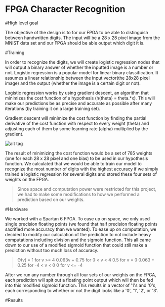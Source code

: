 # FPGA Character Recognition

#High level goal

The objective of the design is to for our FPGA to be able to distinguish between handwritten digits. The input will be a 28 x 28 pixel image from the MNIST data set and our FPGA should be able output which digit it is.

#Training

In order to recognize the digits, we will create logistic regression nodes that will output a binary answer of whether the inputted image is a number or not. Logistic regression is a popular model for linear binary classification. It assumes a linear relationship between the input vector(the 28x28 pixel image) and the output (whether the image is a certain digit or not). 

Logistic regression works by using gradient descent, an algorithm that minimizes the cost function of a hypothesis (h(theta) = theta.*x). This will make our predictions be as precise and accurate as possible after many iterations (by training it on a large training set).

Gradient descent will minimize the cost function by finding the partial derivative of the cost function with respect to every weight (theta) and adjusting each of them by some learning rate (alpha) multiplied by the gradient.

![alt tag](http://2.bp.blogspot.com/-ZxJ87cWjPJ8/TtLtwqv0hCI/AAAAAAAAAV0/9FYqcxJ6dNY/s1600/gradient+descent+algorithm+OLS.png)

The result of minimizing the cost function would be a set of 785 weights (one for each 28 x 28 pixel and one bias) to be used in our hypothesis function. We calculated that we would be able to train our model to recognize the most number of digits with the highest accuracy if we simply trained a logistic regression for several digits and stored these four sets of weights on the FPGA. 

>Since space and computation power were restricted for this project, we had to make some modifications to how we performed a prediction based on our weights.

#Hardware

We worked with a Spartan 6 FPGA. To ease up on space, we only used single precision floating points (we found that half precision floating points sacrified more accuracy than we wanted). To ease up on computation, we decided to modify our calculation of the prediction to not include heavy computations including division and the sigmoid function. This all came down to our use of a modified sigmoid function that could still make a prediction without too much loss of accuracy. 

>Θ(v) = 
>    1                     for v >= 4
>    0.063v + 0.75         for 0 < v < 4
>    0.5                   for v = 0
>    0.063 + 0.25          for -4 < v < 0
>    0                     for v <= -4

After we run any number through all four sets of our weights on the FPGA, each prediction will spit out a floating point output which will then be fed into this modified sigmoid function. This results in a vector of '1's and '0's, each corresponding to whether or not the digit looks like a '0', '1', '2', or '3'. 

#Results 

